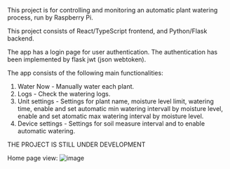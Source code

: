 This project is for controlling and monitoring an automatic plant watering process, run by Raspberry Pi.

This project consists of React/TypeScript frontend, and Python/Flask backend.

The app has a login page for user authentication. The authentication has been implemented by flask jwt (json webtoken).

The app consists of the following main functionalities:
1. Water Now - Manually water each plant.
2. Logs - Check the watering logs.
3. Unit settings - Settings for plant name, moisture level limit, watering time, enable and set automatic min watering intervall by moisture level, enable and set atomatic max watering interval by moisture level.
4. Device settings - Settings for soil measure interval and to enable automatic watering.

THE PROJECT IS STILL UNDER DEVELOPMENT

Home page view:
![image](https://github.com/markusiki/PlantWateringApp/assets/110092345/c86a7ca4-dcef-4b7b-8042-5cf24921d38d)
